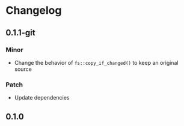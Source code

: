 # Changelog

## 0.1.1-git

### Minor

- Change the behavior of `fs::copy_if_changed()` to keep an original source

### Patch

- Update dependencies

## 0.1.0

<!-- Increment to skip CHANGELOG.md test: 1 -->
